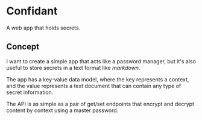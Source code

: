 # Confidant

A web app that holds secrets.

## Concept

I want to create a simple app that acts like a password manager, but it's also useful to store secrets in a text format like _markdown_.

The app has a key-value data model, where the key represents a context, and the value represents a text document that can contain any type of secret information.

The API is as simple as a pair of get/set endpoints that encrypt and decrypt content by context using a master password.